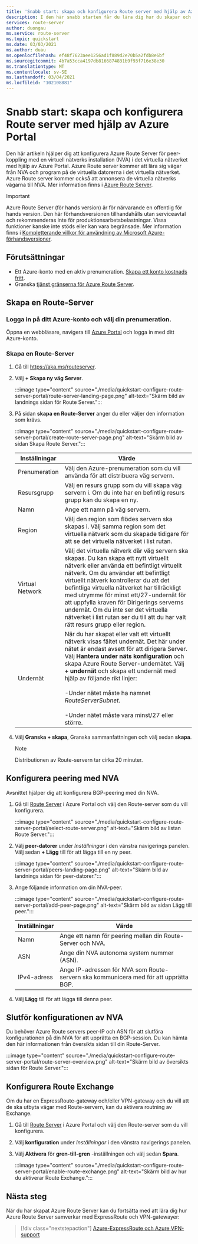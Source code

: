 ```yaml
---
title: 'Snabb start: skapa och konfigurera Route server med hjälp av Azure Portal'
description: I den här snabb starten får du lära dig hur du skapar och konfigurerar en Route-server med hjälp av Azure Portal.
services: route-server
author: duongau
ms.service: route-server
ms.topic: quickstart
ms.date: 03/03/2021
ms.author: duau
ms.openlocfilehash: ef48f7623aee1256ad1f889d2e70b5a2fdb8e6bf
ms.sourcegitcommit: 4b7a53cca4197db8166874831b9f93f716e38e30
ms.translationtype: MT
ms.contentlocale: sv-SE
ms.lasthandoff: 03/04/2021
ms.locfileid: "102108881"
---
```

# <a name="quickstart-create-and-configure-route-server-using-the-azure-portal"></a>Snabb start: skapa och konfigurera Route server med hjälp av Azure Portal

Den här artikeln hjälper dig att konfigurera Azure Route Server för peer-koppling med en virtuell nätverks installation (NVA) i det virtuella nätverket med hjälp av Azure Portal. Azure Route server kommer att lära sig vägar från NVA och program på de virtuella datorerna i det virtuella nätverket. Azure Route server kommer också att annonsera de virtuella nätverks vägarna till NVA. Mer information finns i [Azure Route Server](overview.md).

> [!IMPORTANT]
> Azure Route Server (för hands version) är för närvarande en offentlig för hands version.
> Den här förhandsversionen tillhandahålls utan serviceavtal och rekommenderas inte för produktionsarbetsbelastningar. Vissa funktioner kanske inte stöds eller kan vara begränsade.
> Mer information finns i [Kompletterande villkor för användning av Microsoft Azure-förhandsversioner](https://azure.microsoft.com/support/legal/preview-supplemental-terms/).

## <a name="prerequisites"></a>Förutsättningar

* Ett Azure-konto med en aktiv prenumeration. [Skapa ett konto kostnads fritt](https://azure.microsoft.com/free/?WT.mc_id=A261C142F).
* Granska [tjänst gränserna för Azure Route Server](route-server-faq.md#limitations).

## <a name="create-a-route-server"></a>Skapa en Route-Server

### <a name="sign-in-to-your-azure-account-and-select-your-subscription"></a>Logga in på ditt Azure-konto och välj din prenumeration.

Öppna en webbläsare, navigera till [Azure Portal](https://portal.azure.com) och logga in med ditt Azure-konto.

### <a name="create-a-route-server"></a>Skapa en Route-Server

1. Gå till https://aka.ms/routeserver.

1. Välj **+ Skapa ny väg Server**.

    :::image type="content" source="./media/quickstart-configure-route-server-portal/route-server-landing-page.png" alt-text="Skärm bild av landnings sidan för Route Server."::: 

1. På sidan **skapa en Route-Server** anger du eller väljer den information som krävs.

    :::image type="content" source="./media/quickstart-configure-route-server-portal/create-route-server-page.png" alt-text="Skärm bild av sidan Skapa Route Server.":::     

    | Inställningar | Värde |
    |----------|-------|
    | Prenumeration | Välj den Azure-prenumeration som du vill använda för att distribuera väg servern. |
    | Resursgrupp | Välj en resurs grupp som du vill skapa väg servern i. Om du inte har en befintlig resurs grupp kan du skapa en ny. |
    | Namn | Ange ett namn på väg servern. |
    | Region | Välj den region som flödes servern ska skapas i. Välj samma region som det virtuella nätverk som du skapade tidigare för att se det virtuella nätverket i list rutan. |
    | Virtual Network | Välj det virtuella nätverk där väg servern ska skapas. Du kan skapa ett nytt virtuellt nätverk eller använda ett befintligt virtuellt nätverk. Om du använder ett befintligt virtuellt nätverk kontrollerar du att det befintliga virtuella nätverket har tillräckligt med utrymme för minst ett/27-undernät för att uppfylla kraven för Dirigerings serverns undernät. Om du inte ser det virtuella nätverket i list rutan ser du till att du har valt rätt resurs grupp eller region. |
    | Undernät | När du har skapat eller valt ett virtuellt nätverk visas fältet undernät. Det här under nätet är endast avsett för att dirigera Server. Välj **Hantera under näts konfiguration** och skapa Azure Route Server-undernätet. Välj **+ undernät** och skapa ett undernät med hjälp av följande rikt linjer:</br><br>-Under nätet måste ha namnet *RouteServerSubnet*.</br><br>-Under nätet måste vara minst/27 eller större.</br> |

1. Välj **Granska + skapa**, Granska sammanfattningen och välj sedan **skapa**. 

    > [!NOTE]
    > Distributionen av Route-servern tar cirka 20 minuter.

## <a name="set-up-peering-with-nva"></a>Konfigurera peering med NVA

Avsnittet hjälper dig att konfigurera BGP-peering med din NVA.

1. Gå till [Route Server](https://aka.ms/routeserver) i Azure Portal och välj den Route-server som du vill konfigurera.

    :::image type="content" source="./media/quickstart-configure-route-server-portal/select-route-server.png" alt-text="Skärm bild av listan Route Server."::: 

1. Välj **peer-datorer** under *Inställningar* i den vänstra navigerings panelen. Välj sedan **+ Lägg** till för att lägga till en ny peer.

    :::image type="content" source="./media/quickstart-configure-route-server-portal/peers-landing-page.png" alt-text="Skärm bild av landnings sidan för peer-datorer."::: 

1. Ange följande information om din NVA-peer.

    :::image type="content" source="./media/quickstart-configure-route-server-portal/add-peer-page.png" alt-text="Skärm bild av sidan Lägg till peer.":::

    | Inställningar | Värde |
    |----------|-------|
    | Namn | Ange ett namn för peering mellan din Route-Server och NVA. |
    | ASN |  Ange din NVA autonoma system nummer (ASN). |
    | IPv4-adress | Ange IP-adressen för NVA som Route-servern ska kommunicera med för att upprätta BGP. |

1. Välj **Lägg** till för att lägga till denna peer.

## <a name="complete-the-configuration-on-the-nva"></a>Slutför konfigurationen av NVA

Du behöver Azure Route servers peer-IP och ASN för att slutföra konfigurationen på din NVA för att upprätta en BGP-session. Du kan hämta den här informationen från översikts sidan till din Route-Server.

:::image type="content" source="./media/quickstart-configure-route-server-portal/route-server-overview.png" alt-text="Skärm bild av översikts sidan för Route Server.":::

## <a name="configure-route-exchange"></a>Konfigurera Route Exchange

Om du har en ExpressRoute-gateway och/eller VPN-gateway och du vill att de ska utbyta vägar med Route-servern, kan du aktivera routning av Exchange.

1. Gå till [Route Server](https://aka.ms/routeserver) i Azure Portal och välj den Route-server som du vill konfigurera.

1. Välj **konfiguration** under *Inställningar* i den vänstra navigerings panelen.

1. Välj **Aktivera** för **gren-till-gren** -inställningen och välj sedan **Spara**.

    :::image type="content" source="./media/quickstart-configure-route-server-portal/enable-route-exchange.png" alt-text="Skärm bild av hur du aktiverar Route Exchange.":::

## <a name="next-steps"></a>Nästa steg

När du har skapat Azure Route Server kan du fortsätta med att lära dig hur Azure Route Server samverkar med ExpressRoute och VPN-gatewayer: 

> [!div class="nextstepaction"]
> [Azure-ExpressRoute och Azure VPN-support](expressroute-vpn-support.md)
